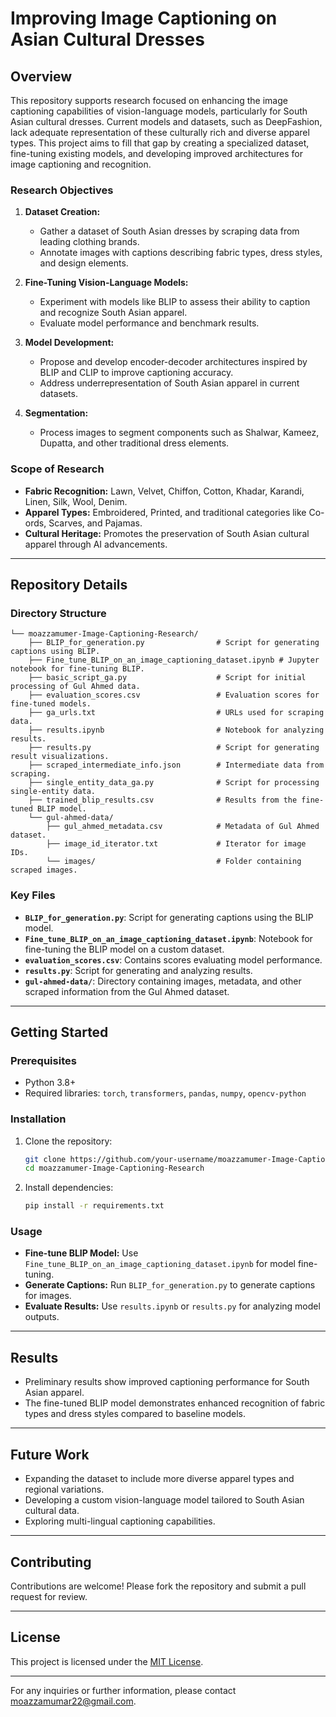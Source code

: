 # Improving Image Captioning on Asian Cultural Dresses

## Overview
This repository supports research focused on enhancing the image captioning capabilities of vision-language models, particularly for South Asian cultural dresses. Current models and datasets, such as DeepFashion, lack adequate representation of these culturally rich and diverse apparel types. This project aims to fill that gap by creating a specialized dataset, fine-tuning existing models, and developing improved architectures for image captioning and recognition.

### Research Objectives
1. **Dataset Creation:**
   - Gather a dataset of South Asian dresses by scraping data from leading clothing brands.
   - Annotate images with captions describing fabric types, dress styles, and design elements.

2. **Fine-Tuning Vision-Language Models:**
   - Experiment with models like BLIP to assess their ability to caption and recognize South Asian apparel.
   - Evaluate model performance and benchmark results.

3. **Model Development:**
   - Propose and develop encoder-decoder architectures inspired by BLIP and CLIP to improve captioning accuracy.
   - Address underrepresentation of South Asian apparel in current datasets.

4. **Segmentation:**
   - Process images to segment components such as Shalwar, Kameez, Dupatta, and other traditional dress elements.

### Scope of Research
- **Fabric Recognition:** Lawn, Velvet, Chiffon, Cotton, Khadar, Karandi, Linen, Silk, Wool, Denim.
- **Apparel Types:** Embroidered, Printed, and traditional categories like Co-ords, Scarves, and Pajamas.
- **Cultural Heritage:** Promotes the preservation of South Asian cultural apparel through AI advancements.

---

## Repository Details
### Directory Structure
```
└── moazzamumer-Image-Captioning-Research/
    ├── BLIP_for_generation.py                # Script for generating captions using BLIP.
    ├── Fine_tune_BLIP_on_an_image_captioning_dataset.ipynb # Jupyter notebook for fine-tuning BLIP.
    ├── basic_script_ga.py                    # Script for initial processing of Gul Ahmed data.
    ├── evaluation_scores.csv                 # Evaluation scores for fine-tuned models.
    ├── ga_urls.txt                           # URLs used for scraping data.
    ├── results.ipynb                         # Notebook for analyzing results.
    ├── results.py                            # Script for generating result visualizations.
    ├── scraped_intermediate_info.json        # Intermediate data from scraping.
    ├── single_entity_data_ga.py              # Script for processing single-entity data.
    ├── trained_blip_results.csv              # Results from the fine-tuned BLIP model.
    └── gul-ahmed-data/
        ├── gul_ahmed_metadata.csv            # Metadata of Gul Ahmed dataset.
        ├── image_id_iterator.txt             # Iterator for image IDs.
        └── images/                           # Folder containing scraped images.
```

### Key Files
- **`BLIP_for_generation.py`**: Script for generating captions using the BLIP model.
- **`Fine_tune_BLIP_on_an_image_captioning_dataset.ipynb`**: Notebook for fine-tuning the BLIP model on a custom dataset.
- **`evaluation_scores.csv`**: Contains scores evaluating model performance.
- **`results.py`**: Script for generating and analyzing results.
- **`gul-ahmed-data/`**: Directory containing images, metadata, and other scraped information from the Gul Ahmed dataset.

---

## Getting Started
### Prerequisites
- Python 3.8+
- Required libraries: `torch`, `transformers`, `pandas`, `numpy`, `opencv-python`

### Installation
1. Clone the repository:
   ```bash
   git clone https://github.com/your-username/moazzamumer-Image-Captioning-Research.git
   cd moazzamumer-Image-Captioning-Research
   ```
2. Install dependencies:
   ```bash
   pip install -r requirements.txt
   ```

### Usage
- **Fine-tune BLIP Model:** Use `Fine_tune_BLIP_on_an_image_captioning_dataset.ipynb` for model fine-tuning.
- **Generate Captions:** Run `BLIP_for_generation.py` to generate captions for images.
- **Evaluate Results:** Use `results.ipynb` or `results.py` for analyzing model outputs.

---

## Results
- Preliminary results show improved captioning performance for South Asian apparel.
- The fine-tuned BLIP model demonstrates enhanced recognition of fabric types and dress styles compared to baseline models.

---

## Future Work
- Expanding the dataset to include more diverse apparel types and regional variations.
- Developing a custom vision-language model tailored to South Asian cultural data.
- Exploring multi-lingual captioning capabilities.

---

## Contributing
Contributions are welcome! Please fork the repository and submit a pull request for review.

---

## License
This project is licensed under the [MIT License](LICENSE).

---

For any inquiries or further information, please contact moazzamumar22@gmail.com.
